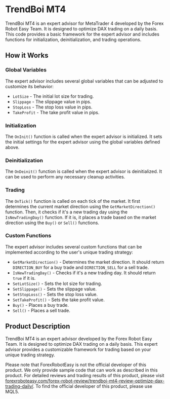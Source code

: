 # TrendBoi MT4

TrendBoi MT4 is an expert advisor for MetaTrader 4 developed by the Forex Robot Easy Team. It is designed to optimize DAX trading on a daily basis. This code provides a basic framework for the expert advisor and includes functions for initialization, deinitialization, and trading operations.

## How it Works

### Global Variables

The expert advisor includes several global variables that can be adjusted to customize its behavior:

- `LotSize` - The initial lot size for trading.
- `Slippage` - The slippage value in pips.
- `StopLoss` - The stop loss value in pips.
- `TakeProfit` - The take profit value in pips.

### Initialization

The `OnInit()` function is called when the expert advisor is initialized. It sets the initial settings for the expert advisor using the global variables defined above.

### Deinitialization

The `OnDeinit()` function is called when the expert advisor is deinitialized. It can be used to perform any necessary cleanup activities.

### Trading

The `OnTick()` function is called on each tick of the market. It first determines the current market direction using the `GetMarketDirection()` function. Then, it checks if it's a new trading day using the `IsNewTradingDay()` function. If it is, it places a trade based on the market direction using the `Buy()` or `Sell()` functions.

### Custom Functions

The expert advisor includes several custom functions that can be implemented according to the user's unique trading strategy:

- `GetMarketDirection()` - Determines the market direction. It should return `DIRECTION_BUY` for a buy trade and `DIRECTION_SELL` for a sell trade.
- `IsNewTradingDay()` - Checks if it's a new trading day. It should return `true` if it is.
- `SetLotSize()` - Sets the lot size for trading.
- `SetSlippage()` - Sets the slippage value.
- `SetStopLoss()` - Sets the stop loss value.
- `SetTakeProfit()` - Sets the take profit value.
- `Buy()` - Places a buy trade.
- `Sell()` - Places a sell trade.

## Product Description

TrendBoi MT4 is an expert advisor developed by the Forex Robot Easy Team. It is designed to optimize DAX trading on a daily basis. This expert advisor provides a customizable framework for trading based on your unique trading strategy.

Please note that ForexRobotEasy is not the official developer of this product. We only provide sample code that can work as described in this product. For detailed reviews and trading results of this product, please visit [forexroboteasy.com/forex-robot-review/trendboi-mt4-review-optimize-dax-trading-daily/](https://forexroboteasy.com/forex-robot-review/trendboi-mt4-review-optimize-dax-trading-daily/). To find the official developer of this product, please use MQL5.
